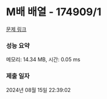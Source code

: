 # M배 배열 - 174909/1 

[문제 링크](https://level.goorm.io/exam/174909/m%EB%B0%B0-%EB%B0%B0%EC%97%B4/quiz/1) 

### 성능 요약

메모리: 14.34 MB, 시간: 0.05 ms

### 제출 일자

2024년 08월 15일 22:39:02

